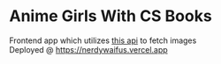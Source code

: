 # Anime Girls With CS Books  
Frontend app which utilizes [this api](https://github.com/r0nz-29/anime-girls-with-programming-books-api) to fetch images  
Deployed @ https://nerdywaifus.vercel.app
